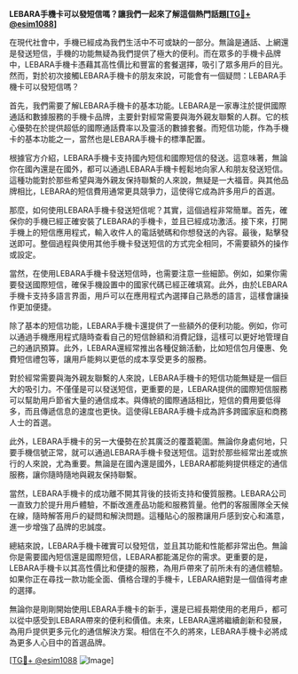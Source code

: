 **LEBARA手機卡可以發短信嗎？讓我們一起來了解這個熱門話題[[TG💪+ @esim1088](https://t.me/s/esim1088)]**

在現代社會中，手機已經成為我們生活中不可或缺的一部分。無論是通話、上網還是發送短信，手機的功能無疑為我們提供了極大的便利。而在眾多的手機卡品牌中，LEBARA手機卡憑藉其高性價比和豐富的套餐選擇，吸引了眾多用戶的目光。然而，對於初次接觸LEBARA手機卡的朋友來說，可能會有一個疑問：LEBARA手機卡可以發短信嗎？

首先，我們需要了解LEBARA手機卡的基本功能。LEBARA是一家專注於提供國際通話和數據服務的手機卡品牌，主要針對經常需要與海外親友聯繫的人群。它的核心優勢在於提供超低的國際通話費率以及靈活的數據套餐。而短信功能，作為手機卡的基本功能之一，當然也是LEBARA手機卡的標準配置。

根據官方介紹，LEBARA手機卡支持國內短信和國際短信的發送。這意味著，無論你在國內還是在國外，都可以通過LEBARA手機卡輕鬆地向家人和朋友發送短信。這種功能對於那些希望與海外親友保持聯繫的人來說，無疑是一大福音。與其他品牌相比，LEBARA的短信費用通常更具競爭力，這使得它成為許多用戶的首選。

那麼，如何使用LEBARA手機卡發送短信呢？其實，這個過程非常簡單。首先，確保你的手機已經正確安裝了LEBARA的手機卡，並且已經成功激活。接下來，打開手機上的短信應用程式，輸入收件人的電話號碼和你想發送的內容。最後，點擊發送即可。整個過程與使用其他手機卡發送短信的方式完全相同，不需要額外的操作或設定。

當然，在使用LEBARA手機卡發送短信時，也需要注意一些細節。例如，如果你需要發送國際短信，確保手機設置中的國家代碼已經正確填寫。此外，由於LEBARA手機卡支持多語言界面，用戶可以在應用程式內選擇自己熟悉的語言，這樣會讓操作更加便捷。

除了基本的短信功能，LEBARA手機卡還提供了一些額外的便利功能。例如，你可以通過手機應用程式隨時查看自己的短信餘額和消費記錄，這樣可以更好地管理自己的通訊預算。此外，LEBARA還經常推出各種促銷活動，比如短信包月優惠、免費短信禮包等，讓用戶能夠以更低的成本享受更多的服務。

對於經常需要與海外親友聯繫的人來說，LEBARA手機卡的短信功能無疑是一個巨大的吸引力。不僅僅是可以發送短信，更重要的是，LEBARA提供的國際短信服務可以幫助用戶節省大量的通信成本。與傳統的國際通話相比，短信的費用要低得多，而且傳遞信息的速度也更快。這使得LEBARA手機卡成為許多跨國家庭和商務人士的首選。

此外，LEBARA手機卡的另一大優勢在於其廣泛的覆蓋範圍。無論你身處何地，只要手機信號正常，就可以通過LEBARA手機卡發送短信。這對於那些經常出差或旅行的人來說，尤為重要。無論是在國內還是國外，LEBARA都能夠提供穩定的通信服務，讓你隨時隨地與親友保持聯繫。

當然，LEBARA手機卡的成功離不開其背後的技術支持和優質服務。LEBARA公司一直致力於提升用戶體驗，不斷改進產品功能和服務質量。他們的客服團隊全天候在線，隨時解答用戶的疑問和解決問題。這種貼心的服務讓用戶感到安心和滿意，進一步增強了品牌的忠誠度。

總結來說，LEBARA手機卡確實可以發短信，並且其功能和性能都非常出色。無論你是需要國內短信還是國際短信，LEBARA都能滿足你的需求。更重要的是，LEBARA手機卡以其高性價比和便捷的服務，為用戶帶來了前所未有的通信體驗。如果你正在尋找一款功能全面、價格合理的手機卡，LEBARA絕對是一個值得考慮的選擇。

無論你是剛剛開始使用LEBARA手機卡的新手，還是已經長期使用的老用戶，都可以從中感受到LEBARA帶來的便利和價值。未來，LEBARA還將繼續創新和發展，為用戶提供更多元化的通信解決方案。相信在不久的將來，LEBARA手機卡必將成為更多人心目中的首選品牌。

[[TG💪+ @esim1088](https://t.me/s/esim1088) ![Image](https://i.postimg.cc/4NQfJmqS/Snipaste-2025-05-13-00-14-12.png)]